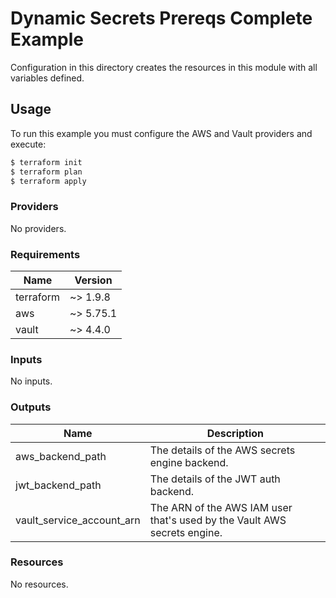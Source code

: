 # Dynamic Secrets Prereqs Complete Example

Configuration in this directory creates the resources in this module with all variables defined.

## Usage

To run this example you must configure the AWS and Vault providers and execute:

```bash
$ terraform init
$ terraform plan
$ terraform apply
```

<!-- BEGIN_TF_DOCS -->

### Providers

No providers.
### Requirements

| Name | Version |
|------|---------|
| terraform | ~> 1.9.8 |
| aws | ~> 5.75.1 |
| vault | ~> 4.4.0 |
### Inputs

No inputs.
### Outputs

| Name | Description |
|------|-------------|
| aws_backend_path | The details of the AWS secrets engine backend. |
| jwt_backend_path | The details of the JWT auth backend. |
| vault_service_account_arn | The ARN of the AWS IAM user that's used by the Vault AWS secrets engine. |
### Resources

No resources.
<!-- END_TF_DOCS -->
